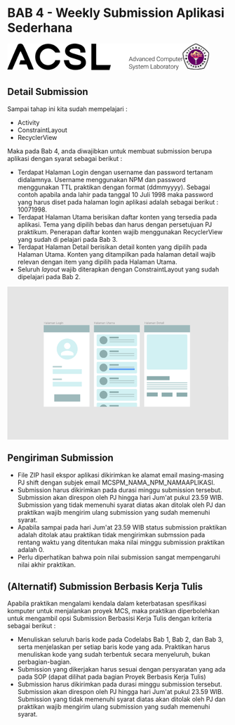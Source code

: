 # BAB 4 - Weekly Submission Aplikasi Sederhana

<img align="left" src="../images/logo.png" width="400">
<img align="left" src="../images/logo_ug.jpg" width="60">
<br/><br/><br/><br/>

## Detail Submission
Sampai tahap ini kita sudah mempelajari : 
* Activity
* ConstraintLayout
* RecyclerView 

Maka pada Bab 4, anda diwajibkan untuk membuat submission berupa aplikasi dengan syarat sebagai berikut : 
* Terdapat Halaman Login dengan username dan password tertanam didalamnya. Username menggunakan NPM dan password menggunakan TTL praktikan dengan format (ddmmyyyy). Sebagai contoh apabila anda lahir pada tanggal 10 Juli 1998 maka password yang harus diset pada halaman login aplikasi adalah sebagai berikut : 10071998.
* Terdapat Halaman Utama berisikan daftar konten yang tersedia pada aplikasi. Tema yang dipilih bebas dan harus dengan persetujuan PJ praktikum. Penerapan daftar konten wajib menggunakan RecyclerView yang sudah di pelajari pada Bab 3. 
* Terdapat Halaman Detail berisikan detail konten yang dipilih pada Halaman Utama. Konten yang ditampilkan pada halaman detail wajib relevan dengan item yang dipilih pada Halaman Utama.
* Seluruh *layout* wajib diterapkan dengan ConstraintLayout yang sudah dipelajari pada Bab 2. 

<p align="center">
<img align="center" src="images/listHalaman.png">
</p>



## Pengiriman Submission
* File ZIP hasil ekspor aplikasi dikirimkan ke alamat email masing-masing PJ shift dengan subjek email MCSPM_NAMA_NPM_NAMAAPLIKASI. 
* Submission harus dikirimkan pada durasi minggu submission tersebut. Submission akan direspon oleh PJ hingga hari Jum'at pukul 23.59 WIB. Submission yang tidak memenuhi syarat diatas akan ditolak oleh PJ dan praktikan wajib mengirim ulang submission yang sudah memenuhi syarat. 
* Apabila sampai pada hari Jum'at 23.59 WIB status submission praktikan adalah ditolak atau praktikan tidak mengirimkan submssion pada rentang waktu yang ditentukan maka nilai minggu submission praktikan adalah 0.
* Perlu diperhatikan bahwa poin nilai submission sangat mempengaruhi nilai akhir praktikan.


## (Alternatif) Submission Berbasis Kerja Tulis
Apabila praktikan mengalami kendala dalam keterbatasan spesifikasi komputer untuk menjalankan proyek MCS, maka praktikan diperbolehkan untuk mengambil opsi Submission Berbasisi Kerja Tulis dengan kriteria sebagai berikut : 

* Menuliskan seluruh baris kode pada Codelabs Bab 1, Bab 2, dan Bab 3, serta menjelaskan per setiap baris kode yang ada. Praktikan harus menuliskan kode yang sudah terbentuk secara menyeluruh, bukan perbagian-bagian.
* Submission yang dikerjakan harus sesuai dengan persyaratan yang ada pada SOP (dapat dilihat pada bagian Proyek Berbasis Kerja Tulis)
* Submission harus dikirimkan pada durasi minggu submission tersebut. Submission akan direspon oleh PJ hingga hari Jum'at pukul 23.59 WIB. Submission yang tidak memenuhi syarat diatas akan ditolak oleh PJ dan praktikan wajib mengirim ulang submission yang sudah memenuhi syarat. 
